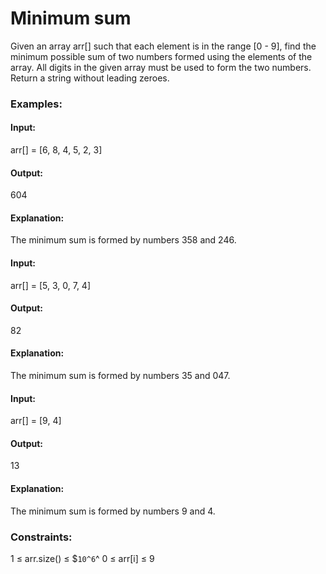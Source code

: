 # Minimum sum
Given an array arr[] such that each element is in the range [0 - 9], find the minimum possible sum of two numbers formed using the elements of the array. All digits in the given array must be used to form the two numbers. Return a string without leading zeroes.

### Examples:
#### Input:
arr[] = [6, 8, 4, 5, 2, 3]
#### Output:
604
#### Explanation:
The minimum sum is formed by numbers 358 and 246.

#### Input:
arr[] = [5, 3, 0, 7, 4]
#### Output:
82
#### Explanation:
The minimum sum is formed by numbers 35 and 047.

#### Input:
arr[] = [9, 4]
#### Output:
13
#### Explanation:
The minimum sum is formed by numbers 9 and 4.

### Constraints:
1 ≤ arr.size() ≤ $`10^6`^
0 ≤ arr[i] ≤ 9

